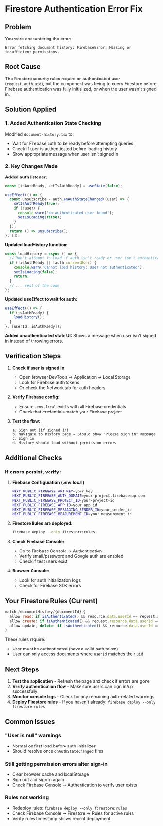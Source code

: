 # Firestore Authentication Error Fix

## Problem
You were encountering the error:
```
Error fetching document history: FirebaseError: Missing or insufficient permissions.
```

## Root Cause
The Firestore security rules require an authenticated user (`request.auth.uid`), but the component was trying to query Firestore before Firebase authentication was fully initialized, or when the user wasn't signed in.

## Solution Applied

### 1. **Added Authentication State Checking**
Modified `document-history.tsx` to:
- Wait for Firebase auth to be ready before attempting queries
- Check if user is authenticated before loading history
- Show appropriate message when user isn't signed in

### 2. **Key Changes Made**

**Added auth listener:**
```typescript
const [isAuthReady, setIsAuthReady] = useState(false);

useEffect(() => {
  const unsubscribe = auth.onAuthStateChanged((user) => {
    setIsAuthReady(true);
    if (!user) {
      console.warn('No authenticated user found');
      setIsLoading(false);
    }
  });
  return () => unsubscribe();
}, []);
```

**Updated loadHistory function:**
```typescript
const loadHistory = async () => {
  // Don't attempt to load if auth isn't ready or user isn't authenticated
  if (!isAuthReady || !auth.currentUser) {
    console.warn('Cannot load history: User not authenticated');
    setIsLoading(false);
    return;
  }
  // ... rest of the code
};
```

**Updated useEffect to wait for auth:**
```typescript
useEffect(() => {
  if (isAuthReady) {
    loadHistory();
  }
}, [userId, isAuthReady]);
```

**Added unauthenticated state UI:**
Shows a message when user isn't signed in instead of throwing errors.

## Verification Steps

1. **Check if user is signed in:**
   - Open browser DevTools → Application → Local Storage
   - Look for Firebase auth tokens
   - Or check the Network tab for auth headers

2. **Verify Firebase config:**
   - Ensure `.env.local` exists with all Firebase credentials
   - Check that credentials match your Firebase project

3. **Test the flow:**
   ```
   a. Sign out (if signed in)
   b. Navigate to history page → Should show "Please sign in" message
   c. Sign in
   d. History should load without permission errors
   ```

## Additional Checks

### If errors persist, verify:

1. **Firebase Configuration (.env.local)**
   ```bash
   NEXT_PUBLIC_FIREBASE_API_KEY=your_key
   NEXT_PUBLIC_FIREBASE_AUTH_DOMAIN=your-project.firebaseapp.com
   NEXT_PUBLIC_FIREBASE_PROJECT_ID=your-project-id
   NEXT_PUBLIC_FIREBASE_APP_ID=your_app_id
   NEXT_PUBLIC_FIREBASE_MESSAGING_SENDER_ID=your_sender_id
   NEXT_PUBLIC_FIREBASE_MEASUREMENT_ID=your_measurement_id
   ```

2. **Firestore Rules are deployed:**
   ```bash
   firebase deploy --only firestore:rules
   ```

3. **Check Firebase Console:**
   - Go to Firebase Console → Authentication
   - Verify email/password and Google auth are enabled
   - Check if test users exist

4. **Browser Console:**
   - Look for auth initialization logs
   - Check for Firebase SDK errors

## Your Firestore Rules (Current)
```javascript
match /documentHistory/{documentId} {
  allow read: if isAuthenticated() && resource.data.userId == request.auth.uid;
  allow create: if isAuthenticated() && request.resource.data.userId == request.auth.uid;
  allow update, delete: if isAuthenticated() && resource.data.userId == request.auth.uid;
}
```

These rules require:
- User must be authenticated (have a valid auth token)
- User can only access documents where `userId` matches their `uid`

## Next Steps

1. **Test the application** - Refresh the page and check if errors are gone
2. **Verify authentication flow** - Make sure users can sign in/up successfully  
3. **Monitor console logs** - Check for any remaining auth-related warnings
4. **Deploy Firestore rules** - If you haven't already: `firebase deploy --only firestore:rules`

## Common Issues

### "User is null" warnings
- Normal on first load before auth initializes
- Should resolve once `onAuthStateChanged` fires

### Still getting permission errors after sign-in
- Clear browser cache and localStorage
- Sign out and sign in again
- Check Firebase Console → Authentication to verify user exists

### Rules not working
- Redeploy rules: `firebase deploy --only firestore:rules`
- Check Firebase Console → Firestore → Rules for active rules
- Verify rules timestamp shows recent deployment
